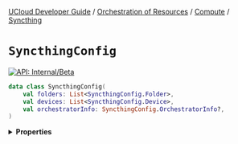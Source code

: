 [UCloud Developer Guide](/docs/developer-guide/README.md) / [Orchestration of Resources](/docs/developer-guide/orchestration/README.md) / [Compute](/docs/developer-guide/orchestration/compute/README.md) / [Syncthing](/docs/developer-guide/orchestration/compute/syncthing.md)

# `SyncthingConfig`


[![API: Internal/Beta](https://img.shields.io/static/v1?label=API&message=Internal/Beta&color=red&style=flat-square)](/docs/developer-guide/core/api-conventions.md)



```kotlin
data class SyncthingConfig(
    val folders: List<SyncthingConfig.Folder>,
    val devices: List<SyncthingConfig.Device>,
    val orchestratorInfo: SyncthingConfig.OrchestratorInfo?,
)
```

<details>
<summary>
<b>Properties</b>
</summary>

<details>
<summary>
<code>folders</code>: <code><code><a href='https://kotlinlang.org/api/latest/jvm/stdlib/kotlin.collections/-list/'>List</a>&lt;<a href='#syncthingconfig.folder'>SyncthingConfig.Folder</a>&gt;</code></code>
</summary>





</details>

<details>
<summary>
<code>devices</code>: <code><code><a href='https://kotlinlang.org/api/latest/jvm/stdlib/kotlin.collections/-list/'>List</a>&lt;<a href='#syncthingconfig.device'>SyncthingConfig.Device</a>&gt;</code></code>
</summary>





</details>

<details>
<summary>
<code>orchestratorInfo</code>: <code><code><a href='#syncthingconfig.orchestratorinfo'>SyncthingConfig.OrchestratorInfo</a>?</code></code>
</summary>





</details>



</details>



